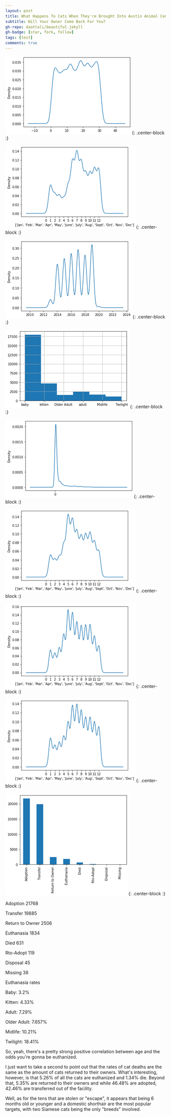 ```yaml
---
layout: post
title: What Happens To Cats When They're Brought Into Austin Animal Center Shelter?
subtitle: Will Your Owner Come Back For You?
gh-repo: daattali/beautiful-jekyll
gh-badge: [star, fork, follow]
tags: [test]
comments: true
---
```



![Adoptions By Days Of The Month](https://github.com/Travistyse/Travistyse.github.io/blob/master/img/AdoptionDays.png?raw=true){: .center-block :}

![Adoptions By Days Of The Month](https://github.com/Travistyse/Travistyse.github.io/blob/master/img/AdoptionMonths.png?raw=true){: .center-block :}

![Adoptions By Days Of The Month](https://github.com/Travistyse/Travistyse.github.io/blob/master/img/AdoptionYears.png?raw=true){: .center-block :}

![Adoptions By Days Of The Month](https://github.com/Travistyse/Travistyse.github.io/blob/master/img/AgeBins.png?raw=true){: .center-block :}

![Adoptions By Days Of The Month](https://github.com/Travistyse/Travistyse.github.io/blob/master/img/AgeUponOutcomeAdopted.png?raw=true){: .center-block :}

![Adoptions By Days Of The Month](https://github.com/Travistyse/Travistyse.github.io/blob/master/img/Intake_Adopted.png?raw=true){: .center-block :}

![Adoptions By Days Of The Month](https://github.com/Travistyse/Travistyse.github.io/blob/master/img/IntakeMonths.png?raw=true){: .center-block :}

![Adoptions By Days Of The Month](https://github.com/Travistyse/Travistyse.github.io/blob/master/img/OutcomeMonths.png?raw=true){: .center-block :}

![Adoptions By Days Of The Month](https://github.com/Travistyse/Travistyse.github.io/blob/master/img/OutcomeType.png?raw=true){: .center-block :}

Adoption           21768

Transfer           19885

Return to Owner     2506

Euthanasia          1834

Died                 631

Rto-Adopt            119

Disposal              45

Missing               38


Euthanasia rates


Baby:        3.2%

Kitten:      4.33%

Adult:       7.29%

Older Adult: 7.657%

Midlife:     10.21%

Twilight:    18.41%


So, yeah, there's a pretty strong positive correlation between age and the odds you're gonna be euthanized.

I just want to take a second to point out that the rates of cat deaths are the same as the amount of cats returned to their owners. What's interesting, however, is that 5.26% of all the cats are euthanized and 1.34% die. Beyond that, 5.35% are returned to their owners and while 46.48% are adopted, 42.46% are transferred out of the facility.
 
Well, as for the tens that are stolen or "escape", it appears that being 6 months old or younger and a domestic shorthair are the most popular targets, with two Siamese cats being the only "breeds" involved.
